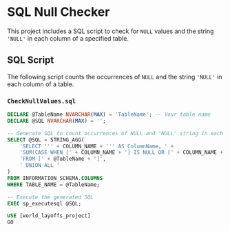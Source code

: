 # SQL Null Checker

This project includes a SQL script to check for `NULL` values and the string `'NULL'` in each column of a specified table.

## SQL Script

The following script counts the occurrences of `NULL` and the string `'NULL'` in each column of a table.

### `CheckNullValues.sql`

```sql
DECLARE @TableName NVARCHAR(MAX) = 'TableName'; -- Your table name
DECLARE @SQL NVARCHAR(MAX) = '';

-- Generate SQL to count occurrences of NULL and 'NULL' string in each column
SELECT @SQL = STRING_AGG(
    'SELECT ''' + COLUMN_NAME + ''' AS ColumnName, ' +
    'SUM(CASE WHEN [' + COLUMN_NAME + '] IS NULL OR [' + COLUMN_NAME + '] = ''NULL'' THEN 1 ELSE 0 END) AS NullCount ' +
    'FROM [' + @TableName + ']',
    ' UNION ALL '
)
FROM INFORMATION_SCHEMA.COLUMNS
WHERE TABLE_NAME = @TableName;

-- Execute the generated SQL
EXEC sp_executesql @SQL;

USE [world_layoffs_project]
GO


